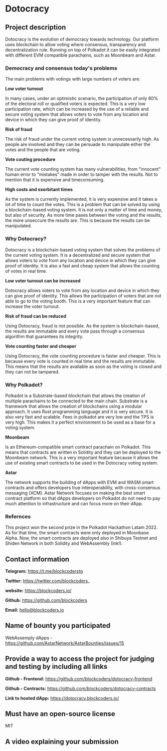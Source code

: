 # **Dotocracy**

## **Project description**

Dotocracy is the evolution of democracy towards technology. Our platform uses blockchain to allow voting where consensus, transparency and decentralization rule. Running on top of Polkadot it can be easily integrated with different EVM compatible parachains, such as Moonbeam and Astar.

### **Democracy and consensus today's problems**

The main problems with votings with large numbers of voters are:

**Low voter turnout**

In many cases, under an optimistic scenario, the participation of only 60% of the electoral roll or qualified voters is expected. This is a very low participation rate, which can be increased by the use of a reliable and secure voting system that allows voters to vote from any location and device in which they can give proof of identity.

**Risk of fraud**

The risk of fraud under the current voting system is unnecessarily high. As people are involved and they can be persuade to manipulate either the votes and the people that are voting.

**Vote couting procedure**

The current vote counting system has many vulnerabilities, from "innocent" human error to "mistakes" made in order to tamper with the results. Not to mention that it is expensive and timeconsuming.

**High costs and exorbitant times**

As the system is currently implemented, it is very expensive and it takes a lot of time to count the votes. This is a problem that can be solved by using a blockchain-based voting system. It is not only a matter of time and money, but also of security. As more time pases between the voting and the results, the more unseccure the results are. This is because the results can be manipulated.

### **Why Dotocracy?**

Dotocracy is a blockchain-based voting system that solves the problems of the current voting system. It is a decentralized and secure system that allows voters to vote from any location and device in which they can give proof of identity. It is also a fast and cheap system that allows the counting of votes in real time.

**Low voter turnout can be increased**

Dotocracy allows voters to vote from any location and device in which they can give proof of identity. This allows the participation of voters that are not able to go to the voting booth. This is a very important feature that can increase the voter turnout.

**Risk of fraud can be reduced**

Using Dotocracy, fraud is not possible. As the system is blockchain-based, the results are immutable and every vote pass through a consensus algorithm that guarantees its integrity.

**Vote counting faster and cheaper**

Using Dotocracy, the vote counting procedure is faster and cheaper. This is because every vote is counted in real time and the results are immutable. This means that the results are available as soon as the voting is closed and they can not be tampered.

### **Why Polkadot?**

Polkadot is a Substrate-based blockchain that allows the creation of multiple parachains to be connected to the main chain. Substrate is a framework that allows the creation of blockchains using a modular approach. It uses Rust programming language and it is very secure. It is also very fast and scalable. Fees in polkadot are very low and the TPS is very high. This makes it a perfect environment to be used as a base for a voting system.

**Moonbeam**

Is an Ethereum-compatible smart contract parachain on Polkadot. This means that contracts are written in Solidity and they can be deployed to the Moonbeam network. This is a very important feature because it allows the use of existing smart contracts to be used in the Dotocracy voting system.

**Astar**

The network supports the building of dApps with EVM and WASM smart contracts and offers developers true interoperability, with cross-consensus messaging (XCM). Astar Network focuses on making the best smart contract platform so that dApps developers on Polkadot do not need to pay much attention to infrastructure and can focus more on their dApp.

### Refernces

This project won the second prize in the Polkadot Hackathon Latam 2022. As for that time, the smart contracts were only deployed in Moonbase Alpha. Now, the smart contracts are deployed also in Shibuya Testnet and Shiden Network in both Solidity and WebAssembly (Ink!).


## Contact information

**Telegram:** https://t.me/blockcoderstg

**Twitter:** https://twitter.com/blockcoders_

**website:** https://blockcoders.io/

**Github:** https://github.com/blockcoders

**Email:** hello@blockcoders.io

## Name of bounty you participated

WebAssemply dApps - https://github.com/AstarNetwork/AstarBounties/issues/15

## Provide a way to access the project for judging and testing by including all links

**Github - Frontend:** https://github.com/blockcoders/dotocracy-frontend

**Github - Contracts:** https://github.com/blockcoders/dotocracy-contracts

**Link to hosted dApp:** https://dotocracy.blockcoders.io/

## Must have an open-source license

MIT

## A video explaining your submission
